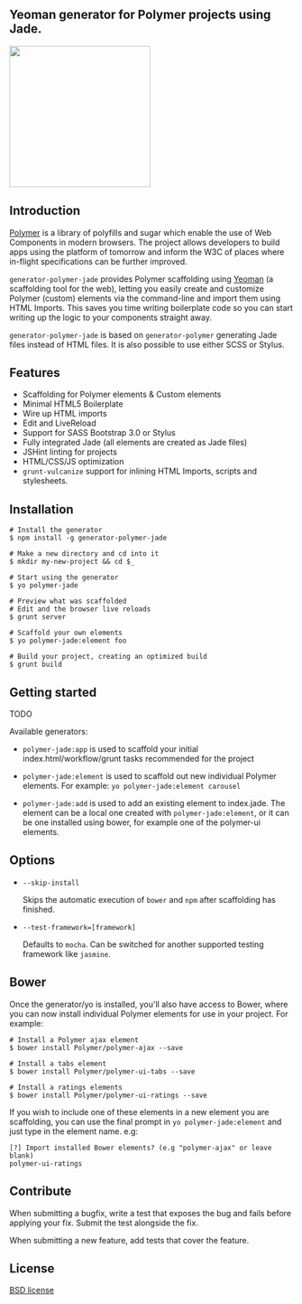 ## Yeoman generator for Polymer projects using Jade.

<img src="http://i.imgur.com/J7bp9al.png" width="250px"/>

## Introduction

[Polymer](http://www.polymer-project.org/) is a library of polyfills and sugar which enable the use of Web Components in modern browsers. The project allows developers to build apps using the platform of tomorrow and inform the W3C of places where in-flight specifications can be further improved.

`generator-polymer-jade` provides Polymer scaffolding using [Yeoman](http://yeoman.io) (a scaffolding tool for the web), letting you easily create and customize Polymer (custom) elements via the command-line and import them using HTML Imports. This saves you time writing boilerplate code so you can start writing up the logic to your components straight away.

`generator-polymer-jade` is based on `generator-polymer` generating Jade files instead of HTML files.  It is also possible to use either SCSS or Stylus.


## Features

* Scaffolding for Polymer elements & Custom elements
* Minimal HTML5 Boilerplate
* Wire up HTML imports
* Edit and LiveReload
* Support for SASS Bootstrap 3.0 or Stylus
* Fully integrated Jade (all elements are created as Jade files)
* JSHint linting for projects
* HTML/CSS/JS optimization
* `grunt-vulcanize` support for inlining HTML Imports, scripts and stylesheets.

## Installation

```
# Install the generator
$ npm install -g generator-polymer-jade

# Make a new directory and cd into it
$ mkdir my-new-project && cd $_

# Start using the generator
$ yo polymer-jade

# Preview what was scaffolded
# Edit and the browser live reloads
$ grunt server

# Scaffold your own elements
$ yo polymer-jade:element foo

# Build your project, creating an optimized build
$ grunt build
```

## Getting started

TODO

Available generators:

* `polymer-jade:app` is used to scaffold your initial index.html/workflow/grunt tasks recommended for the project

* `polymer-jade:element` is used to scaffold out new individual Polymer elements. For example: `yo polymer-jade:element carousel`

* `polymer-jade:add` is used to add an existing element to index.jade.  The element can be a local one created with `polymer-jade:element`, or it can be one installed using bower, for example one of the polymer-ui elements. 


## Options

* `--skip-install`

  Skips the automatic execution of `bower` and `npm` after
  scaffolding has finished.

* `--test-framework=[framework]`

  Defaults to `mocha`. Can be switched for
  another supported testing framework like `jasmine`.


## Bower

Once the generator/yo is installed, you'll also have access to Bower, where you can now install individual Polymer elements for use in your project. For example:

```
# Install a Polymer ajax element
$ bower install Polymer/polymer-ajax --save

# Install a tabs element
$ bower install Polymer/polymer-ui-tabs --save

# Install a ratings elements
$ bower install Polymer/polymer-ui-ratings --save
```

If you wish to include one of these elements in a new element you are scaffolding, you can use the final prompt in `yo polymer-jade:element`  and just type in the element name. e.g:

```
[?] Import installed Bower elements? (e.g "polymer-ajax" or leave blank)
polymer-ui-ratings
```
## Contribute

When submitting a bugfix, write a test that exposes the bug and fails before applying your fix. Submit the test alongside the fix.

When submitting a new feature, add tests that cover the feature.


## License

[BSD license](http://opensource.org/licenses/bsd-license.php)
